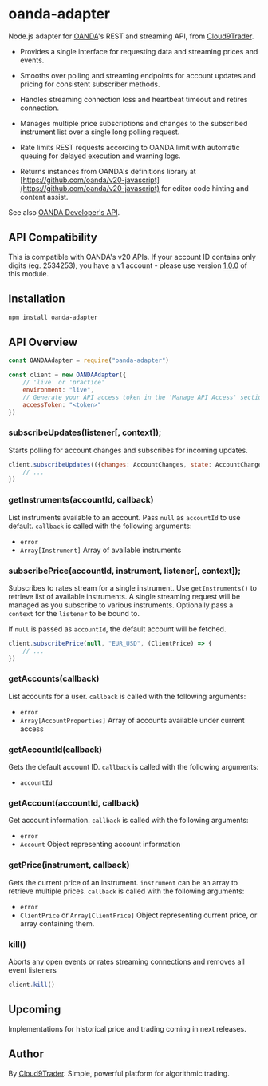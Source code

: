 # oanda-adapter

Node.js adapter for [OANDA](http://www.oanda.com/)'s REST and streaming API, from [Cloud9Trader](https://www.cloud9trader.com).

-   Provides a single interface for requesting data and streaming prices and events.

-   Smooths over polling and streaming endpoints for account updates and pricing for consistent subscriber methods.

-   Handles streaming connection loss and heartbeat timeout and retires connection.

-   Manages multiple price subscriptions and changes to the subscribed instrument list over a single long polling request.

-   Rate limits REST requests according to OANDA limit with automatic queuing for delayed execution and warning logs.

-   Returns instances from OANDA's definitions library at [https://github.com/oanda/v20-javascript](https://github.com/oanda/v20-javascript) for editor code hinting and content assist.

See also [OANDA Developer's API](https://developer.oanda.com/rest-live-v20).

## API Compatibility

This is compatible with OANDA's v20 APIs. If your account ID contains only digits (eg. 2534253), you have a v1 account - please use version [1.0.0](https://www.npmjs.com/package/oanda-adapter/v/1.0.0) of this module.

## Installation

```bash
npm install oanda-adapter
```

## API Overview

```js
const OANDAAdapter = require("oanda-adapter")

const client = new OANDAAdapter({
    // 'live' or 'practice'
    environment: "live",
    // Generate your API access token in the 'Manage API Access' section of 'My Account' on OANDA's website
    accessToken: "<token>"
})
```

### subscribeUpdates(listener[, context]);

Starts polling for account changes and subscribes for incoming updates.

```js
client.subscribeUpdates(({changes: AccountChanges, state: AccountChangesState, lastTransactionID: string}) => {
    // ...
})
```

### getInstruments(accountId, callback)

List instruments available to an account. Pass `null` as `accountId` to use default. `callback` is called with the following arguments:

-   `error`
-   `Array[Instrument]` Array of available instruments

### subscribePrice(accountId, instrument, listener[, context]);

Subscribes to rates stream for a single instrument. Use `getInstruments()` to retrieve list of available instruments. A single streaming request will be managed as you subscribe to various instruments. Optionally pass a `context` for the `listener` to be bound to.

If `null` is passed as `accountId`, the default account will be fetched.

```js
client.subscribePrice(null, "EUR_USD", (ClientPrice) => {
    // ...
})
```

### getAccounts(callback)

List accounts for a user. `callback` is called with the following arguments:

-   `error`
-   `Array[AccountProperties]` Array of accounts available under current access

### getAccountId(callback)

Gets the default account ID. `callback` is called with the following arguments:

-   `accountId`

### getAccount(accountId, callback)

Get account information. `callback` is called with the following arguments:

-   `error`
-   `Account` Object representing account information

### getPrice(instrument, callback)

Gets the current price of an instrument. `instrument` can be an array to retrieve multiple prices. `callback` is called with the following arguments:

-   `error`
-   `ClientPrice` or `Array[ClientPrice]` Object representing current price, or array containing them.

### kill()

Aborts any open events or rates streaming connections and removes all event listeners

```js
client.kill()
```

## Upcoming

Implementations for historical price and trading coming in next releases.

## Author

By [Cloud9Trader](https://www.cloud9trader.com). Simple, powerful platform for algorithmic trading.
